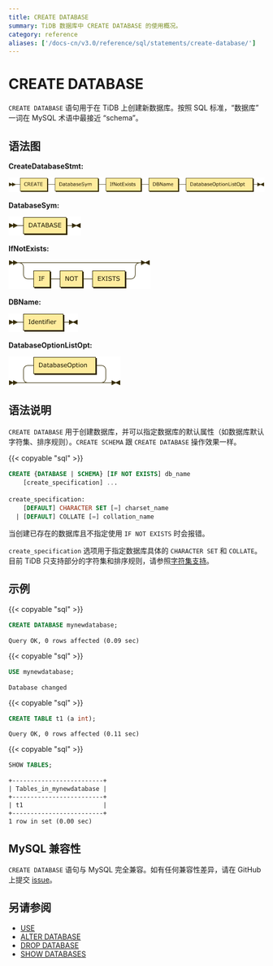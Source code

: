 ```yaml
---
title: CREATE DATABASE
summary: TiDB 数据库中 CREATE DATABASE 的使用概况。
category: reference
aliases: ['/docs-cn/v3.0/reference/sql/statements/create-database/']
---
```


# CREATE DATABASE

`CREATE DATABASE` 语句用于在 TiDB 上创建新数据库。按照 SQL 标准，“数据库” 一词在 MySQL 术语中最接近 “schema”。

## 语法图

**CreateDatabaseStmt:**

![CreateDatabaseStmt](/media/sqlgram/CreateDatabaseStmt.png)

**DatabaseSym:**

![DatabaseSym](/media/sqlgram/DatabaseSym.png)

**IfNotExists:**

![IfNotExists](/media/sqlgram/IfNotExists.png)

**DBName:**

![DBName](/media/sqlgram/DBName.png)

**DatabaseOptionListOpt:**

![DatabaseOptionListOpt](/media/sqlgram/DatabaseOptionListOpt.png)

## 语法说明

`CREATE DATABASE` 用于创建数据库，并可以指定数据库的默认属性（如数据库默认字符集、排序规则）。`CREATE SCHEMA` 跟 `CREATE DATABASE` 操作效果一样。

{{< copyable "sql" >}}

```sql
CREATE {DATABASE | SCHEMA} [IF NOT EXISTS] db_name
    [create_specification] ...

create_specification:
    [DEFAULT] CHARACTER SET [=] charset_name
  | [DEFAULT] COLLATE [=] collation_name
```

当创建已存在的数据库且不指定使用 `IF NOT EXISTS` 时会报错。

`create_specification` 选项用于指定数据库具体的 `CHARACTER SET` 和 `COLLATE`。目前 TiDB 只支持部分的字符集和排序规则，请参照[字符集支持](/character-set-and-collation.md)。

## 示例

{{< copyable "sql" >}}

```sql
CREATE DATABASE mynewdatabase;
```

```
Query OK, 0 rows affected (0.09 sec)
```

{{< copyable "sql" >}}

```sql
USE mynewdatabase;
```

```
Database changed
```

{{< copyable "sql" >}}

```sql
CREATE TABLE t1 (a int);
```

```
Query OK, 0 rows affected (0.11 sec)
```

{{< copyable "sql" >}}

```sql
SHOW TABLES;
```

```
+-------------------------+
| Tables_in_mynewdatabase |
+-------------------------+
| t1                      |
+-------------------------+
1 row in set (0.00 sec)
```

## MySQL 兼容性

`CREATE DATABASE` 语句与 MySQL 完全兼容。如有任何兼容性差异，请在 GitHub 上提交 [issue](/report-issue.md)。

## 另请参阅

* [USE](/sql-statements/sql-statement-use.md)
* [ALTER DATABASE](/sql-statements/sql-statement-alter-database.md)
* [DROP DATABASE](/sql-statements/sql-statement-drop-database.md)
* [SHOW DATABASES](/sql-statements/sql-statement-show-databases.md)
